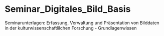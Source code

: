 # Seminar_Digitales_Bild_Basis
Seminarunterlagen: Erfassung, Verwaltung und Präsentation von Bilddaten in der kulturwissenschaftlilchen Forschung - Grundlagenwissen
